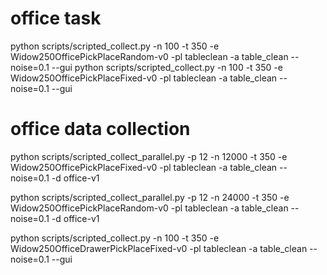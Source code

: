 # office task
python scripts/scripted_collect.py -n 100 -t 350 -e Widow250OfficePickPlaceRandom-v0 -pl tableclean -a table_clean --noise=0.1 --gui
python scripts/scripted_collect.py -n 100 -t 350 -e Widow250OfficePickPlaceFixed-v0 -pl tableclean -a table_clean --noise=0.1 --gui

# office data collection
python scripts/scripted_collect_parallel.py -p 12 -n 12000 -t 350 -e Widow250OfficePickPlaceFixed-v0 -pl tableclean -a table_clean --noise=0.1 -d office-v1

python scripts/scripted_collect_parallel.py -p 12 -n 24000 -t 350 -e Widow250OfficePickPlaceRandom-v0 -pl tableclean -a table_clean --noise=0.1 -d office-v1


python scripts/scripted_collect.py -n 100 -t 350 -e Widow250OfficeDrawerPickPlaceFixed-v0 -pl tableclean -a table_clean --noise=0.1 --gui
